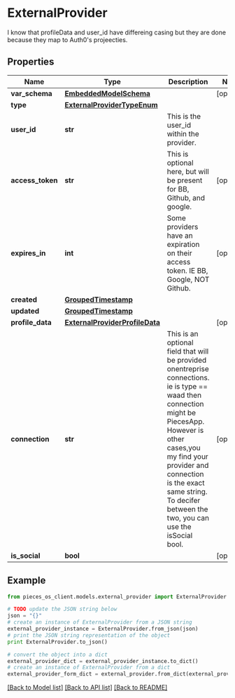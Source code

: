 # ExternalProvider

I know that profileData and user_id have differeing casing but they are done because they map to Auth0's projeecties.

## Properties
Name | Type | Description | Notes
------------ | ------------- | ------------- | -------------
**var_schema** | [**EmbeddedModelSchema**](EmbeddedModelSchema.md) |  | [optional] 
**type** | [**ExternalProviderTypeEnum**](ExternalProviderTypeEnum.md) |  | 
**user_id** | **str** | This is the user_id within the provider. | 
**access_token** | **str** | This is optional here, but will be present for BB, Github, and google. | [optional] 
**expires_in** | **int** | Some providers have an expiration on their access token. IE BB, Google, NOT Github. | [optional] 
**created** | [**GroupedTimestamp**](GroupedTimestamp.md) |  | 
**updated** | [**GroupedTimestamp**](GroupedTimestamp.md) |  | 
**profile_data** | [**ExternalProviderProfileData**](ExternalProviderProfileData.md) |  | [optional] 
**connection** | **str** | This is an optional field that will be provided onentreprise connections. ie is type &#x3D;&#x3D; waad then connection might be PiecesApp. However is other cases,you my find your provider and connection is the exact same string. To decifer between the two, you can use the isSocial bool. | [optional] 
**is_social** | **bool** |  | [optional] 

## Example

```python
from pieces_os_client.models.external_provider import ExternalProvider

# TODO update the JSON string below
json = "{}"
# create an instance of ExternalProvider from a JSON string
external_provider_instance = ExternalProvider.from_json(json)
# print the JSON string representation of the object
print ExternalProvider.to_json()

# convert the object into a dict
external_provider_dict = external_provider_instance.to_dict()
# create an instance of ExternalProvider from a dict
external_provider_form_dict = external_provider.from_dict(external_provider_dict)
```
[[Back to Model list]](../README.md#documentation-for-models) [[Back to API list]](../README.md#documentation-for-api-endpoints) [[Back to README]](../README.md)


